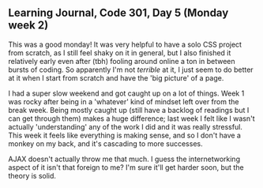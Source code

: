 ## Learning Journal, Code 301, Day 5 (Monday week 2)

This was a good monday! It was very helpful to have a solo CSS project from scratch, as I still feel shaky on it in general, but I also finished it relatively early even after (tbh) fooling around online a ton in between bursts of coding. So apparently I'm not _terrible_ at it, I just seem to do better at it when I start from scratch and have the 'big picture' of a page.

I had a super slow weekend and got caught up on a lot of things. Week 1 was rocky after being in a 'whatever' kind of mindset left over from the break week. Being mostly caught up (still have a backlog of readings but I can get through them) makes a huge difference; last week I felt like I wasn't actually 'understanding' any of the work I did and it was really stressful. This week it feels like everything is making sense, and so I don't have a monkey on my back, and it's cascading to more successes.

AJAX doesn't actually throw me that much. I guess the internetworking aspect of it isn't that foreign to me? I'm sure it'll get harder soon, but the theory is solid.
